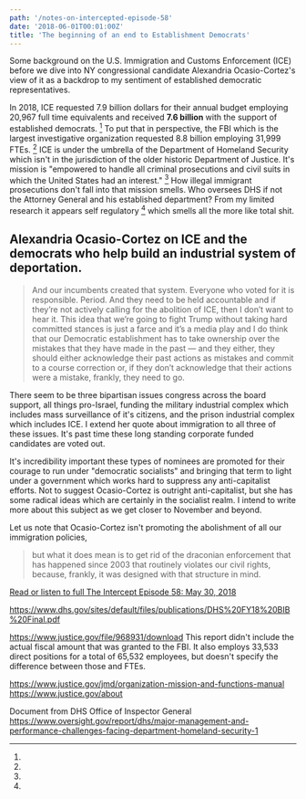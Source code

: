 ```yaml
---
path: '/notes-on-intercepted-episode-58'
date: '2018-06-01T00:01:00Z'
title: 'The beginning of an end to Establishment Democrats'
---
```


Some background on the U.S. Immigration and Customs Enforcement (ICE) before we dive into NY congressional candidate Alexandria Ocasio-Cortez's view of it as a backdrop to my sentiment of established democratic representatives.

In 2018, ICE requested 7.9 billion dollars for their annual budget employing 20,967 full time equivalents and received **7.6 billion** with the support of established democrats. [^1] To put that in perspective, the FBI which is the largest investigative organization requested 8.8 billion employing 31,999 FTEs. [^2] ICE is under the umbrella of the Department of Homeland Security which isn't in the jurisdiction of the older historic Department of Justice. It's mission is "empowered to handle all criminal prosecutions and civil suits in which the United States had an interest." [^3] How illegal immigrant prosecutions don't fall into that mission smells. Who oversees DHS if not the Attorney General and his established department? From my limited research it appears self regulatory [^4] which smells all the more like total shit.

## Alexandria Ocasio-Cortez on ICE and the democrats who help build an industrial system of deportation.

> And our incumbents created that system. Everyone who voted for it is responsible. Period. And they need to be held accountable and if they’re not actively calling for the abolition of ICE, then I don’t want to hear it. This idea that we’re going to fight Trump without taking hard committed stances is just a farce and it’s a media play and I do think that our Democratic establishment has to take ownership over the mistakes that they have made in the past — and they either, they should either acknowledge their past actions as mistakes and commit to a course correction or, if they don’t acknowledge that their actions were a mistake, frankly, they need to go.

There seem to be three bipartisan issues congress across the board support, all things pro-Israel, funding the military industrial complex which includes mass surveillance of it's citizens, and the prison industrial complex which includes ICE. I extend her quote about immigration to all three of these issues. It's past time these long standing corporate funded candidates are voted out.

It's incredibility important these types of nominees are promoted for their courage to run under "democratic socialists" and bringing that term to light under a government which works hard to suppress any anti-capitalist efforts. Not to suggest Ocasio-Cortez is outright anti-capitalist, but she has some radical ideas which are certainly in the socialist realm. I intend to write more about this subject as we get closer to November and beyond.

Let us note that Ocasio-Cortez isn't promoting the abolishment of all our immigration policies,

> but what it does mean is to get rid of the draconian enforcement that has happened since 2003 that routinely violates our civil rights, because, frankly, it was designed with that structure in mind.

[Read or listen to full The Intercept Episode 58: May 30, 2018](https://theintercept.com/2018/05/30/white-fear-as-the-gop-veers-toward-fascism-establishment-democrats-face-a-grassroots-insurgency/)

[^1]:

  https://www.dhs.gov/sites/default/files/publications/DHS%20FY18%20BIB%20Final.pdf

[^2]:

  https://www.justice.gov/file/968931/download This report didn't include the actual fiscal amount that was granted to the FBI. It also employs 33,533 direct positions for a total of 65,532 employees, but doesn't specify the difference between those and FTEs.

[^3]:

  https://www.justice.gov/jmd/organization-mission-and-functions-manual https://www.justice.gov/about

[^4]:

  Document from DHS Office of Inspector General https://www.oversight.gov/report/dhs/major-management-and-performance-challenges-facing-department-homeland-security-1
